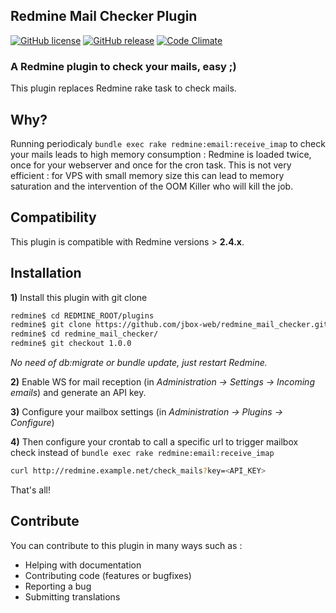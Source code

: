 ## Redmine Mail Checker Plugin

[![GitHub license](https://img.shields.io/github/license/jbox-web/redmine_mail_checker.svg)](https://github.com/jbox-web/redmine_mail_checker/blob/devel/LICENSE)
[![GitHub release](https://img.shields.io/github/release/jbox-web/redmine_mail_checker.svg)](https://github.com/jbox-web/redmine_mail_checker/releases/latest)
[![Code Climate](https://codeclimate.com/github/jbox-web/redmine_mail_checker.png)](https://codeclimate.com/github/jbox-web/redmine_mail_checker)

### A Redmine plugin to check your mails, easy ;)

This plugin replaces Redmine rake task to check mails.

## Why?

Running periodicaly ```bundle exec rake redmine:email:receive_imap``` to check your mails leads to high memory consumption : Redmine is loaded twice, once for your webserver and once for the cron task.
This is not very efficient : for VPS with small memory size this can lead to memory saturation and the intervention of the OOM Killer who will kill the job.

## Compatibility

This plugin is compatible with Redmine versions > **2.4.x**.

## Installation

**1)** Install this plugin with git clone

```sh
redmine$ cd REDMINE_ROOT/plugins
redmine$ git clone https://github.com/jbox-web/redmine_mail_checker.git
redmine$ cd redmine_mail_checker/
redmine$ git checkout 1.0.0
```

*No need of db:migrate or bundle update, just restart Redmine.*

**2)** Enable WS for mail reception (in *Administration -> Settings -> Incoming emails*) and generate an API key.

**3)** Configure your mailbox settings (in *Administration -> Plugins -> Configure*)

**4)** Then configure your crontab to call a specific url to trigger mailbox check instead of ```bundle exec rake redmine:email:receive_imap```

```sh
curl http://redmine.example.net/check_mails?key=<API_KEY>
```

That's all!

## Contribute

You can contribute to this plugin in many ways such as :
* Helping with documentation
* Contributing code (features or bugfixes)
* Reporting a bug
* Submitting translations
